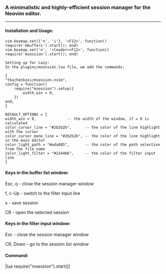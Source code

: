 ### A minimalistic and highly-efficient session manager for the Neovim editor.
---
#### Installation and Usage:
```
vim.keymap.set({'n', 'i'}, '<F12>', function() require('mbuffers').start(); end)
vim.keymap.set('n', '<leader><F12>', function() require('msession').start(); end)

Setting up for Lazy:
In the plugins/msession.lua file, we add the commands:

{
"tkachenkosi/msession.nvim",
config = function()
	require("msession").setup({
		width_win = 0,
	})
end,
}

DEFAULT_OPTIONS = {
width_win = 0,				-- the width of the window, if = 0 is calculated
color_cursor_line = "#2b2b2b",		-- the color of the line highlight with the cursor
color_cursor_mane_line = "#2b2b2b",	-- the color of the line highlight in the main editor
color_light_path = "#ada085",	   	-- the color of the path selection from the file name
color_light_filter = "#224466",		-- the color of the filter input line
}
```
#### Keys in the buffer list window:
Esc, q      - close the session manager window

f, c-Up     - switch to the filter input line

s           - save session

CR          - open the selected session

#### Keys in the filter input window:
Esc         - close the session manager window

CR, Down    - go to the session list window

#### Command:

|lua require("msession").start()|
